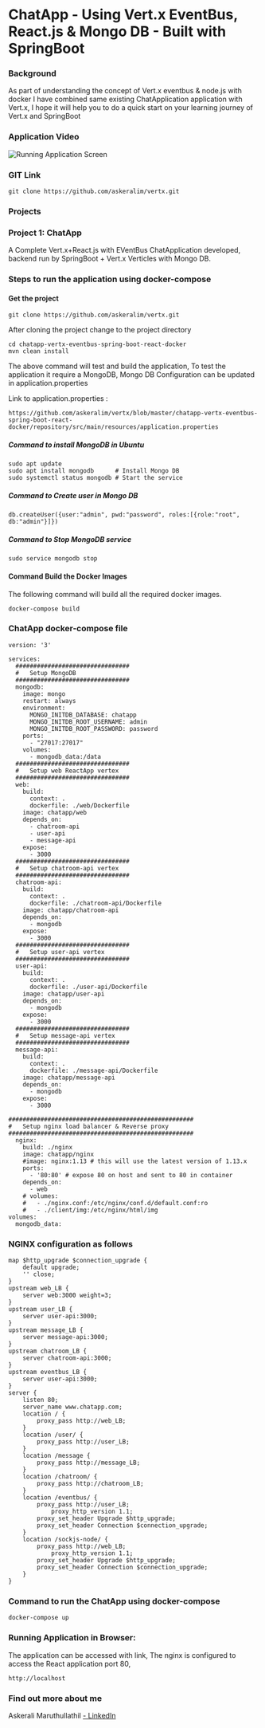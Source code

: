# ChatApp - Using Vert.x EventBus, React.js & Mongo DB - Built with SpringBoot
### Background
As part of understanding the concept of Vert.x eventbus & node.js with docker I have combined same existing ChatApplication application with Vert.x, I hope it will help you to do a quick start on your learning journey of Vert.x and SpringBoot
### Application Video
![Running Application Screen](https://github.com/askeralim/vertx/blob/master/chatapp-vertx-eventbus-spring-boot-react-docker/ChatAppVertxVideo.gif)

### GIT Link
```
git clone https://github.com/askeralim/vertx.git
```
### Projects
### Project 1: ChatApp  
A Complete Vert.x+React.js with EVentBus ChatApplication developed, backend run by SpringBoot + Vert.x Verticles with Mongo DB.

### Steps to run the application using docker-compose
#### Get the project
```
git clone https://github.com/askeralim/vertx.git
```
After cloning the project change to the project directory
```
cd chatapp-vertx-eventbus-spring-boot-react-docker
mvn clean install
```
The above command will test and build the application, To test the application it require a MongoDB, Mongo DB Configuration can be updated in application.properties 

Link to application.properties :
```
https://github.com/askeralim/vertx/blob/master/chatapp-vertx-eventbus-spring-boot-react-docker/repository/src/main/resources/application.properties
```
##### Command to install MongoDB in Ubuntu
```
sudo apt update
sudo apt install mongodb      # Install Mongo DB
sudo systemctl status mongodb # Start the service
```
##### Command to Create user in Mongo DB
```
db.createUser({user:"admin", pwd:"password", roles:[{role:"root", db:"admin"}]})
```
##### Command to Stop MongoDB service
```
sudo service mongodb stop
```
#### Command Build the Docker Images
The following command will build all the required docker images.
```
docker-compose build
```
### ChatApp docker-compose file
```
version: '3'

services:
  ################################
  #   Setup MongoDB
  ################################
  mongodb:
    image: mongo
    restart: always
    environment:
      MONGO_INITDB_DATABASE: chatapp
      MONGO_INITDB_ROOT_USERNAME: admin
      MONGO_INITDB_ROOT_PASSWORD: password
    ports:
      - "27017:27017"
    volumes:
      - mongodb_data:/data
  ################################
  #   Setup web ReactApp vertex
  ################################
  web:
    build:
      context: .
      dockerfile: ./web/Dockerfile
    image: chatapp/web
    depends_on:
      - chatroom-api
      - user-api
      - message-api
    expose:
      - 3000
  ################################
  #   Setup chatroom-api vertex
  ################################
  chatroom-api:
    build:
      context: .
      dockerfile: ./chatroom-api/Dockerfile
    image: chatapp/chatroom-api
    depends_on:
      - mongodb
    expose:
      - 3000
  ################################
  #   Setup user-api vertex
  ################################
  user-api:
    build:
      context: .
      dockerfile: ./user-api/Dockerfile
    image: chatapp/user-api
    depends_on:
      - mongodb
    expose:
      - 3000
  ################################
  #   Setup message-api vertex
  ################################
  message-api:
    build:
      context: .
      dockerfile: ./message-api/Dockerfile
    image: chatapp/message-api
    depends_on:
      - mongodb
    expose:
      - 3000

####################################################
#   Setup nginx load balancer & Reverse proxy
####################################################
  nginx:
    build: ./nginx
    image: chatapp/nginx
    #image: nginx:1.13 # this will use the latest version of 1.13.x
    ports:
      - '80:80' # expose 80 on host and sent to 80 in container
    depends_on: 
      - web
    # volumes:
    #   - ./nginx.conf:/etc/nginx/conf.d/default.conf:ro
    #   - ./client/img:/etc/nginx/html/img
volumes:
  mongodb_data:
```
### NGINX configuration as follows
```
map $http_upgrade $connection_upgrade {
	default upgrade;
	'' close;
}
upstream web_LB {
	server web:3000 weight=3;
}
upstream user_LB {
	server user-api:3000;
}
upstream message_LB {
	server message-api:3000;
}
upstream chatroom_LB {
	server chatroom-api:3000;
}
upstream eventbus_LB {
	server user-api:3000;
}
server {
	listen 80;
	server_name www.chatapp.com;
	location / {
		proxy_pass http://web_LB;
	}
	location /user/ {
		proxy_pass http://user_LB;
	}
	location /message {
		proxy_pass http://message_LB;
	}
	location /chatroom/ {
		proxy_pass http://chatroom_LB;
	}
	location /eventbus/ {
		proxy_pass http://user_LB;
			proxy_http_version 1.1;
		proxy_set_header Upgrade $http_upgrade;
		proxy_set_header Connection $connection_upgrade;
	}
	location /sockjs-node/ {
		proxy_pass http://web_LB;
			proxy_http_version 1.1;
		proxy_set_header Upgrade $http_upgrade;
		proxy_set_header Connection $connection_upgrade;
	}
}

```
### Command to run the ChatApp using docker-compose
```
docker-compose up
```
### Running Application in Browser:
The application can be accessed with link, The nginx is configured to access the React application port 80,
```
http://localhost
```

### Find out more about me

Askerali Maruthullathil [ - LinkedIn](http://linkedin.com/in/askeralim) 
